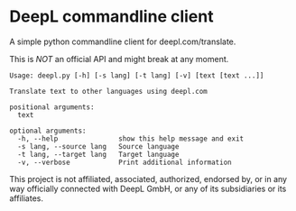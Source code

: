 DeepL commandline client
========================

A simple python commandline client for deepl.com/translate.

This is *NOT* an official API and might break at any moment.


	Usage: deepl.py [-h] [-s lang] [-t lang] [-v] [text [text ...]]

	Translate text to other languages using deepl.com

	positional arguments:
	  text

	optional arguments:
	  -h, --help               show this help message and exit
	  -s lang, --source lang   Source language
	  -t lang, --target lang   Target language
	  -v, --verbose            Print additional information


This project is not affiliated, associated, authorized, endorsed by, or in any way officially connected with DeepL GmbH,
or any of its subsidiaries or its affiliates.